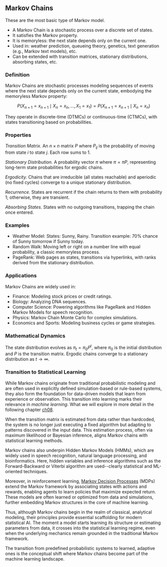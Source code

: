 
## Markov Chains

These are the most basic type of Markov model.
- A Markov Chain is a stochastic process over a discrete set of states.
- It satisfies the Markov property.
- It is memoryless: the next state depends only on the current one.
- Used in: weather prediction, queueing theory, genetics, text generation (e.g., Markov text models), etc.
- Can be extended with transition matrices, stationary distributions, absorbing states, etc.


### Definition

Markov Chains are stochastic processes modeling sequences of events where the next
state depends only on the current state, embodying the memoryless Markov property:
```math
P(X_{n+1} = x_{n+1} \mid X_n = x_n, \dots, X_1 = x_1) = P(X_{n+1} = x_{n+1} \mid X_n = x_n)
```
They operate in discrete-time (DTMCs) or continuous-time (CTMCs),
with states transitioning based on probabilities.


### Properties

*Transition Matrix.* An $n \times n$ matrix $P$ where $P_{ij}$ is the probability of moving from
state $i$ to state $j$. Each row sums to 1.

*Stationary Distribution.* A probability vector $\pi$ where $\pi = \pi P$, representing long-term
state probabilities for ergodic chains.

*Ergodicity.* Chains that are irreducible (all states reachable) and aperiodic (no fixed cycles)
converge to a unique stationary distribution.

*Recurrence.* States are recurrent if the chain returns to them with probability 1; otherwise,
they are transient.

*Absorbing States.* States with no outgoing transitions, trapping the chain once entered.


### Examples

- Weather Model: States: Sunny, Rainy. Transition example: 70% chance of Sunny tomorrow if Sunny today.
- Random Walk: Moving left or right on a number line with equal probability, a classic memoryless process.
- PageRank: Web pages as states, transitions via hyperlinks, with ranks derived from the stationary distribution.


### Applications

Markov Chains are widely used in:

- Finance: Modeling stock prices or credit ratings.
- Biology: Analyzing DNA sequences.
- Computer Science: Powering algorithms like PageRank and Hidden Markov Models for speech recognition.
- Physics: Markov Chain Monte Carlo for complex simulations.
- Economics and Sports: Modeling business cycles or game strategies.


### Mathematical Dynamics

The state distribution evolves as $\pi_t = \pi_0 P^t$, where $\pi_0$ is the initial distribution and
$P$ is the transition matrix. Ergodic chains converge to a stationary distribution as $t \to \infty$.


### Transition to Statistical Learning

While Markov chains originate from traditional probabilistic modeling and are often used in explicitly
defined simulation-based or rule-based systems, they also form the foundation for data-driven models
that learn from experience or observation. This transition into learning marks their relevance in *machine
learning*. What we will explore in more detail in the following chapter [ch08](./../../../ch08/ai/ml/).

When the transition matrix is estimated from data rather than hardcoded, the system is no longer just
executing a fixed algorithm but adapting to patterns discovered in the input data. This estimation
process, often via maximum likelihood or Bayesian inference, aligns Markov chains with statistical
learning methods.

Markov chains also underpin Hidden Markov Models (HMMs), which are widely used in speech recognition,
natural language processing, and bioinformatics. Here, hidden variables and inference algorithms such
as the Forward-Backward or Viterbi algorithm are used--clearly statistical and ML-oriented techniques.

Moreover, in reinforcement learning, [Markov Decision Processes](./../../../ch08/ai/ml/mdp/) (MDPs)
extend the Markov framework by associating states with actions and rewards, enabling agents to learn
policies that maximize expected return. These models are often learned or optimized from data and
simulations, further embedding Markov structures in the core of machine learning.

Thus, although Markov chains begin in the realm of classical, analytical modeling, their principles
provide essential scaffolding for modern statistical AI. The moment a model starts learning its structure
or estimating parameters from data, it crosses into the statistical learning regime, even when the
underlying mechanics remain grounded in the traditional Markov framework.

The transition from predefined probabilistic systems to learned, adaptive ones is the conceptual shift
where Markov chains become part of the machine learning landscape.
